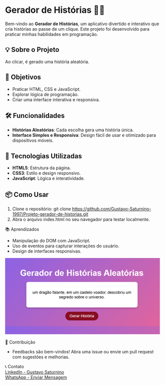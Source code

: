 # Gerador de Histórias 📖✨

Bem-vindo ao **Gerador de Histórias**, um aplicativo divertido e interativo que cria histórias ao passe de um clique. Este projeto foi desenvolvido para praticar minhas habilidades em programação.

## 💡 Sobre o Projeto
Ao clicar, é gerado uma história aleatória.

## 🎯 Objetivos
- Praticar HTML, CSS e JavaScript.
- Explorar lógica de programação.
- Criar uma interface interativa e responsiva.

## 🛠️ Funcionalidades
- **Histórias Aleatórias**: Cada escolha gera uma história única.
- **Interface Simples e Responsiva**: Design fácil de usar e otimizado para dispositivos móveis.

## 🚀 Tecnologias Utilizadas
- **HTML5**: Estrutura da página.
- **CSS3**: Estilo e design responsivo.
- **JavaScript**: Lógica e interatividade.

## 📦 Como Usar
1. Clone o repositório:
   git clone https://github.com/Gustavo-Saturnino-1997/Projeto-gerador-de-historias.git
2. Abra o arquivo index.html no seu navegador para testar localmente.

📚 Aprendizados
- Manipulação do DOM com JavaScript.
- Uso de eventos para capturar interações do usuário.
- Design de interfaces responsivas.

![Visualize o projeto](/img/img-projeto-histórias-aleatórias.png)

🤝 Contribuição
- Feedbacks são bem-vindos! Abra uma issue ou envie um pull request com sugestões e melhorias.

📞 Contato  
[LinkedIn - Gustavo Saturnino](https://www.linkedin.com/in/gustavo-araujo-31a515250/)  
[WhatsApp - Enviar Mensagem](https://wa.me/5561999911234)
